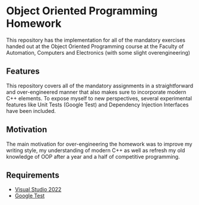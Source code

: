 # Object Oriented Programming Homework

This repository has the implementation for all of the mandatory exercises handed out at the Object Oriented Programming course at the Faculty of Automation, Computers and Electronics (with some slight overengineering)

## Features

This repository covers all of the mandatory assignments in a straightforward and over-engineered manner that also makes sure to incorporate modern C++ elements.
To expose myself to new perspectives, several experimental features like Unit Tests (Google Test) and Dependency Injection Interfaces have been included.

## Motivation

The main motivation for over-engineering the homework was to improve my writing style, my understanding of modern C++ as well as refresh my old knowledge of OOP after a year and a half of competitive programming.

## Requirements

+ [Visual Studio 2022](https://visualstudio.microsoft.com/vs/)
+ [Google Test](https://google.github.io/googletest/)
